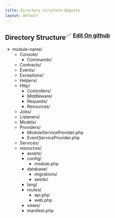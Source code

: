 ```yaml
---
title: Directory structure-Bagisto
layout: default
---
```


## Directory Structure<sup><img src="/docs/assets/images/Icon-Pencil-Large.svg" width="19px" height="13px"/> <a class="nav-link" href="https://github.com/bagisto/bagisto-docs">Edit On github</a></sup>

*    module-name/
        * Console/
            * Commands/
        * Contracts/
        * Events/
        * Exceptions/
        * Helpers/
        * Http/
            *  Controllers/
            *  Middleware/
            *  Requests/
            *  Resources/
        * Jobs/
        * Listeners/
        * Models/
        * Providers/
            *  ModuleServiceProvider.php
            *  EventServiceProvider.php
        * Services/
        * resources/
            *  assets/
            *  config/
                *  module.php
            *  database/
                *  migrations/
                *  seeds/
            *  lang/
            *  routes/
                *  api.php
                *  web.php
            *  views/
            *  manifest.php